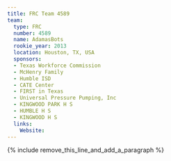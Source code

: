 ```yaml
---
title: FRC Team 4589
team:
  type: FRC
  number: 4589
  name: AdamasBots
  rookie_year: 2013
  location: Houston, TX, USA
  sponsors:
  - Texas Workforce Commission
  - McHenry Family
  - Humble ISD
  - CATE Center
  - FIRST in Texas
  - Universal Pressure Pumping, Inc
  - KINGWOOD PARK H S
  - HUMBLE H S
  - KINGWOOD H S
  links:
    Website:
---
```


{% include remove_this_line_and_add_a_paragraph %}